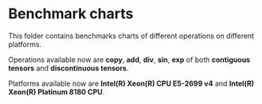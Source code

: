 Benchmark charts
=======
This folder contains benchmarks charts of different operations on different platforms.  

Operations available now are __copy__, __add__, __div__, __sin__, __exp__ of both __contiguous tensors__ and __discontinuous tensors__.  

Platforms available now are __Intel(R) Xeon(R) CPU E5-2699 v4__  and __Intel(R) Xeon(R) Platinum 8180 CPU__.  
